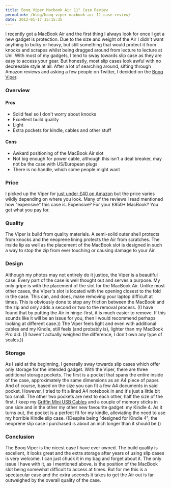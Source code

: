 ```yaml
---
title: Booq Viper Macbook Air 11" Case Review
permalink: /blog/booq-viper-macbook-air-11-case-review/
date: 2012-01-17 15:15:35
---
```


I recently got a MacBook Air and the first thing I always look for once I get a new gadget is protection. Due to the size and weight of the Air I didn't want anything to bulky or heavy, but still something that would protect it from knocks and scrapes whilst being dragged around from lecture to lecture at Uni. With most of my gadgets, I tend to sway towards slip case as they are easy to access your gear. But honestly, most slip cases look awful with no decreeable style at all. After a lot of searching around, sifting through Amazon reviews and asking a few people on Twitter, I decided on the [Booq Viper](http://www.booqbags.com/Viper-11-macbook-air-case). 

### Overview

#### Pros

  * Solid feel so I don't worry about knocks
  * Excellent build quality
  * Light
  * Extra pockets for kindle, cables and other stuff
#### Cons

  * Awkard positioning of the MacBook Air slot
  * Not big enough for power cable, although this isn't a deal breaker, may not be the case with US/European plugs
  * There is no handle, which some people might want

### Price

I picked up the Viper for [just under £40 on Amazon](http://www.amazon.co.uk/Booq-Viper-Hard-Case-MacBook/dp/B004C3480E/ref=sr_1_1?ie=UTF8&qid=1326806901&sr=8-1) but the price varies wildly depending on where you look. Many of the reviews I read mentioned how "expensive" this case is. Expensive? For your £850+ MacBook? You get what you pay for. 

### Quality

The Viper is build from quality materials. A semi-solid outer shell protects from knocks and the neoprene lining protects the Air from scratches. The inside lip as well as the placement of the MacBook slot is designed in such a way to stop the zip from ever touching or causing damage to your Air. 

### Design

Although my photos may not entirely do it justice, the Viper is a beautiful case. Every part of the case is well thought out and serves a purpose. My only gripe is with the placement of the slot for the MacBook Air. Unlike most other cases, the Viper's slot is located with the opening closest to the fold in the case. This can, and does, make removing your laptop difficult at times. This is obviously done to stop any friction between the MacBook and the zip and only adds a second or two to the removal process. ((I have found that by putting the Air in hinge-first, it is much easier to remove. If this sounds like it will be an issue for you, then I would recommend perhaps looking at different case.)) The Viper feels light and even with additional cables and my Kindle, still feels (and probably is), lighter than my MacBook Pro did. ((I haven't actually weighed the difference, I don't own any type of scales.))

### Storage

As I said at the beginning, I generally sway towards slip cases which offer only storage for the intended gadget. With the Viper, there are three additional storage pockets. The first is a pocket that spans the entire inside of the case, approximately the same dimensions as an A4 piece of paper. And of course, based on the size you can fit a few A4 documents in said pocket. However, I tried to fit a lined A4 notebook in and it's just a little bit too small. The other two pockets are next to each other, half the size of the first. I keep my [Griffin Mini USB Cables](http://www.amazon.co.uk/Griffin-GC17097-Cable-Micro-Apple/dp/B003T5KXJQ/ref=sr_1_1?ie=UTF8&qid=1326808505&sr=8-1) and a couple of memory sticks in one side and in the other my other new favourite gadget: my Kindle 4. As it turns out, the pocket is a perfect fit for my kindle, alleviating the need to use my horrible Kindle slip case. ((Despite being "designed for Kindle 4", the neoprene slip case I purchased is about an inch longer than it should be.)) 

### Conclusion

The Booq Viper is the nicest case I have ever owned. The build quality is excellent, it looks great and the extra storage after years of using slip cases is very welcome. I can just chuck it in my bag and forget about it. The only issue I have with it, as I mentioned above, is the position of the MacBook slot being somewhat difficult to access at times. But for me this is a spectacular case and the extra seconds it takes to get the Air out is far outweighed by the overall quality of the case.